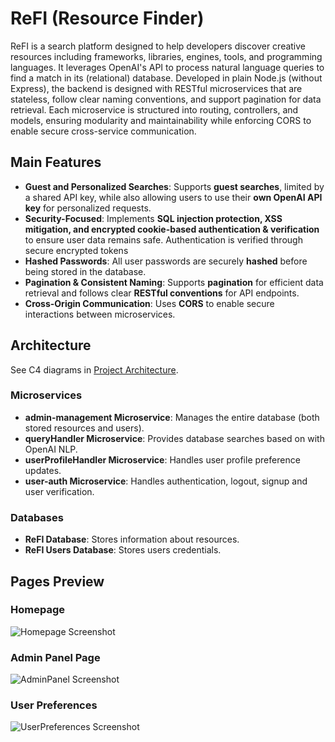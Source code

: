# ReFI (Resource Finder)

ReFI is a search platform designed to help developers discover creative resources including frameworks, libraries, engines, tools, and programming languages. It leverages OpenAI's API to process natural language queries to find a match in its (relational) database. Developed in plain Node.js (without Express), the backend is designed with RESTful microservices that are stateless, follow clear naming conventions, and support pagination for data retrieval. Each microservice is structured into routing, controllers, and models, ensuring modularity and maintainability while enforcing CORS to enable secure cross-service communication.

## **Main Features**  
- **Guest and Personalized Searches**: Supports **guest searches**, limited by a shared API key, while also allowing users to use their **own OpenAI API key** for personalized requests.  
- **Security-Focused**: Implements **SQL injection protection, XSS mitigation, and encrypted cookie-based authentication & verification** to ensure user data remains safe. Authentication is verified through secure encrypted tokens  
- **Hashed Passwords**: All user passwords are securely **hashed** before being stored in the database.  
- **Pagination & Consistent Naming**: Supports **pagination** for efficient data retrieval and follows clear **RESTful conventions** for API endpoints.  
- **Cross-Origin Communication**: Uses **CORS** to enable secure interactions between microservices.  

## Architecture  
See C4 diagrams in [Project Architecture](arhitectura%20proiect%20(diag.%20C4)/).

### **Microservices**
- **admin-management Microservice**: Manages the entire database (both stored resources and users).  
- **queryHandler Microservice**: Provides database searches based on with OpenAI NLP.  
- **userProfileHandler Microservice**: Handles user profile preference updates.
- **user-auth Microservice**: Handles authentication, logout, signup and user verification. 

### **Databases**
- **ReFI Database**: Stores information about resources.  
- **ReFI Users Database**: Stores users credentials.  

## **Pages Preview**  

### **Homepage**
![Homepage Screenshot](Image%20sample1.jpg)

### **Admin Panel Page**
![AdminPanel Screenshot](Image%20sample2.jpg)

### **User Preferences**
![UserPreferences Screenshot](Image%20sample3.jpg)
